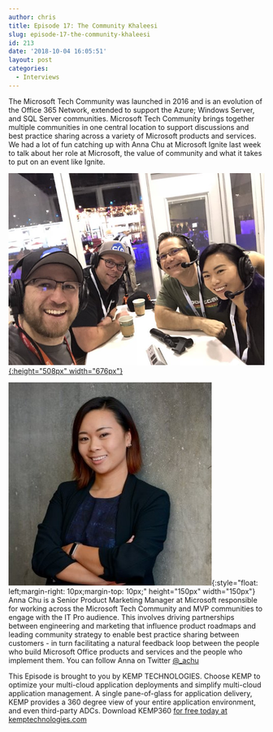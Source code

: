 ```yaml
---
author: chris
title: Episode 17: The Community Khaleesi
slug: episode-17-the-community-khaleesi
id: 213
date: '2018-10-04 16:05:51'
layout: post
categories:
  - Interviews
---
```


The Microsoft Tech Community was launched in 2016 and is an evolution of the Office 365 Network, extended to support the Azure; Windows Server, and SQL Server communities. Microsoft Tech Community brings together multiple communities in one central location to support discussions and best practice sharing across a variety of Microsoft products and services. We had a lot of fun catching up with Anna Chu at Microsoft Ignite last week to talk about her role at Microsoft, the value of community and what it takes to put on an event like Ignite.

[![](/images/uploads/2018/10/DoPFrXGVYAAJo7Z.jpg){:height="508px" width="676px"}](/images/uploads/2018/10/DoPFrXGVYAAJo7Z.jpg)

![Anna](/images/uploads/2018/10/anna_chu.jpg){:style="float: left;margin-right: 10px;margin-top: 10px;" height="150px" width="150px"} Anna Chu is a Senior Product Marketing Manager at Microsoft responsible for working across the Microsoft Tech Community and MVP communities to engage with the IT Pro audience. This involves driving partnerships between engineering and marketing that influence product roadmaps and leading community strategy to enable best practice sharing between customers - in turn facilitating a natural feedback loop between the people who build Microsoft Office products and services and the people who implement them. You can follow Anna on Twitter [@_achu](https://twitter.com/_achu)

This Episode is brought to you by KEMP TECHNOLOGIES. Choose KEMP to optimize your multi-cloud application deployments and simplify multi-cloud application management. A single pane-of-glass for application delivery, KEMP provides a 360 degree view of your entire application environment, and even third-party ADCs. Download KEMP360 [for free today at kemptechnologies.com](https://kempte.ch/2MYXjew)
